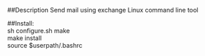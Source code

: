 ##Description
	Send mail using exchange Linux command line tool


##Install: <br>
	sh configure.sh
	make		
	make install	
	source $userpath/.bashrc
